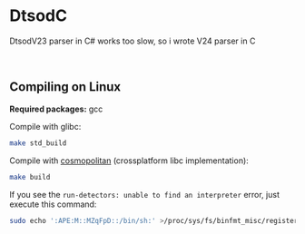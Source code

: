 # DtsodC

DtsodV23 parser in C# works too slow, so i wrote V24 parser in C

<br>


## Compiling on Linux
**Required packages:** gcc

Compile with glibc: 
```bash
make std_build
````

Compile with <a href="https://github.com/jart/cosmopolitan">cosmopolitan<a> (crossplatform libc implementation): 
```bash
make build
```

If you see the `run-detectors: unable to find an interpreter` error, just execute this command:
```bash
sudo echo ':APE:M::MZqFpD::/bin/sh:' >/proc/sys/fs/binfmt_misc/register
```